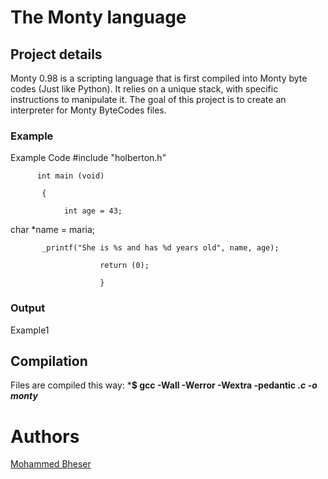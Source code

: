 # **The Monty language**
## **Project details**
Monty 0.98 is a scripting language that is first compiled into Monty byte codes (Just like Python). It relies on a unique stack, with specific instructions to manipulate it. The goal of this project is to create an interpreter for Monty ByteCodes files.

### **Example**

Example Code
#include "holberton.h"

          int main (void)

           {

                int age = 43;
char *name = maria;

           _printf("She is %s and has %d years old", name, age);

                        return (0);

                        }

### **Output**
Example1

## **Compilation**
Files are compiled this way:
***$ gcc -Wall -Werror -Wextra -pedantic *.c -o monty***

# **Authors**
[Mohammed Bheser](https://github.com/123mame/)

